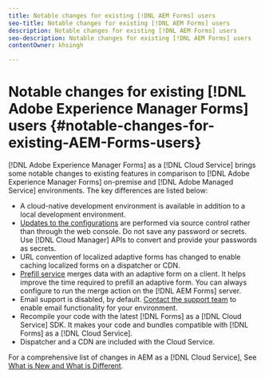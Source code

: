 ```yaml
---
title: Notable changes for existing [!DNL AEM Forms] users
seo-title: Notable changes for existing [!DNL AEM Forms] users
description: Notable changes for existing [!DNL AEM Forms] users
seo-description: Notable changes for existing [!DNL AEM Forms] users
contentOwner: khsingh

---
```


# Notable changes for existing [!DNL Adobe Experience Manager Forms] users {#notable-changes-for-existing-AEM-Forms-users}

[!DNL Adobe Experience Manager Forms] as a [!DNL Cloud Service] brings some notable changes to existing features in comparison to [!DNL Adobe Experience Manager Forms] on-premise and [!DNL Adobe Managed Service] environments. The key differences are listed below:

* A cloud-native development environment is available in addition to a local development environment.
* [Updates to the configurations](https://docs.adobe.com/content/help/en/experience-manager-cloud-service/implementing/deploying/overview.html#osgi-configuration) are performed via source control rather than through the web console. Do not save any password or secrets. Use [!DNL Cloud Manager] APIs to convert and provide your passwords as secrets.
* URL convention of localized adaptive forms has changed to enable caching localized forms on a dispatcher or CDN.
* [Prefill service](https://docs.adobe.com/content/help/en/experience-manager-65/forms/adaptive-forms-advanced-authoring/prepopulate-adaptive-form-fields.html#aem-forms-custom-prefill-service) merges data with an adaptive form on a client. It helps improve the time required to prefill an adaptive form. You can always configure to run the merge action on the [!DNL AEM Forms] server.
* Email support is disabled, by default. [Contact the support team](https://experienceleague.adobe.com/docs/experience-manager-cloud-service/implementing/developing/development-guidelines.html#sending-email) to enable email functionality for your environment.
* Recompile your code with the latest [!DNL Forms] as a [!DNL Cloud Service] SDK. It makes your code and bundles compatible with [!DNL Forms] as a [!DNL Cloud Service].
* Dispatcher and a CDN are included with the Cloud Service.

For a comprehensive list of changes in AEM as a [!DNL Cloud Service], See [What is New and What is Different](https://docs.adobe.com/content/help/en/experience-manager-cloud-service/overview/what-is-new-and-different.html). 
